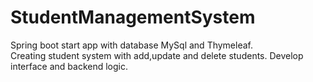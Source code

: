 # StudentManagementSystem
Spring boot start app with database MySql and Thymeleaf.</br>
Creating student system with add,update and delete students.
Develop interface and backend logic.
